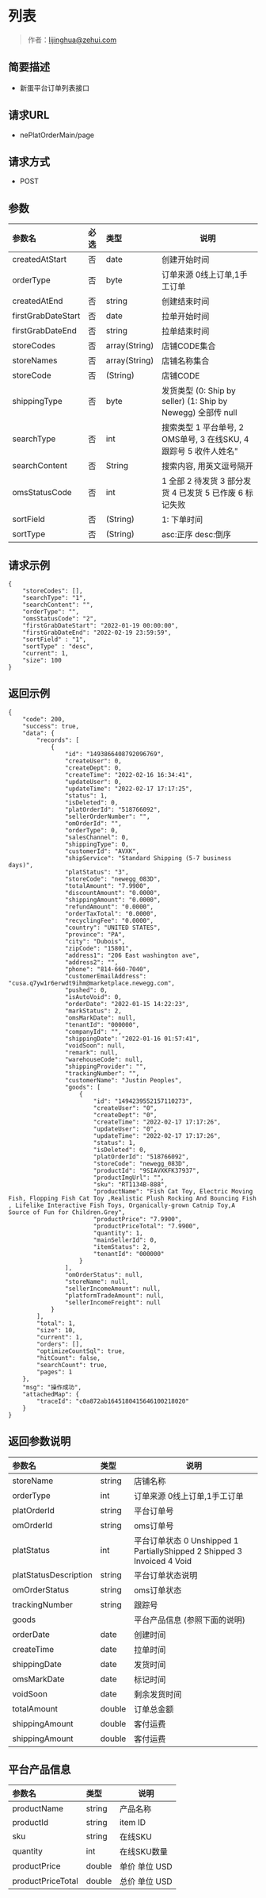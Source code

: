 # 列表

> 作者：lijinghua@zehui.com

## 简要描述

- 新蛋平台订单列表接口

## 请求URL
- nePlatOrderMain/page
  
## 请求方式
- POST 

## 参数

|参数名|必选|类型|说明|
|:----    |:---|:----- |-----   |
|createdAtStart | 否 |date |创建开始时间  |
|orderType | 否 |byte |订单来源 0线上订单,1手工订单|
|createdAtEnd |否  |string | 创建结束时间  |
|firstGrabDateStart | 否 |date |拉单开始时间  |
|firstGrabDateEnd |否  |string | 拉单结束时间  |
|storeCodes |否  |array(String) | 店铺CODE集合  |
|storeNames |否  |array(String) | 店铺名称集合  |
|storeCode |否  |(String) | 店铺CODE  |
|shippingType |否  |byte  | 发货类型 (0: Ship by seller) (1: Ship by Newegg) 全部传 null  |
|searchType |否  |int  | 搜索类型 1 平台单号, 2 OMS单号, 3 在线SKU, 4 跟踪号 5 收件人姓名"  |
|searchContent |否  | String  | 搜索内容, 用英文逗号隔开|
|omsStatusCode |否  | int  | 1 全部  2 待发货  3 部分发货 4 已发货 5 已作废 6 标记失败|
|sortField |否  |(String) | 1: 下单时间  |
|sortType |否  |(String) | asc:正序  desc:倒序  |



## 请求示例

```
{
    "storeCodes": [],
    "searchType": "1",
    "searchContent": "",
    "orderType": "",
    "omsStatusCode": "2",
    "firstGrabDateStart": "2022-01-19 00:00:00",
    "firstGrabDateEnd": "2022-02-19 23:59:59",
	"sortField" : "1",
	"sortType" : "desc",
    "current": 1,
    "size": 100
}
```

## 返回示例 

``` 
{
    "code": 200,
    "success": true,
    "data": {
        "records": [
            {
                "id": "1493866408792096769",
                "createUser": 0,
                "createDept": 0,
                "createTime": "2022-02-16 16:34:41",
                "updateUser": 0,
                "updateTime": "2022-02-17 17:17:25",
                "status": 1,
                "isDeleted": 0,
                "platOrderId": "518766092",
                "sellerOrderNumber": "",
                "omOrderId": "",
                "orderType": 0,
                "salesChannel": 0,
                "shippingType": 0,
                "customerId": "AVXK",
                "shipService": "Standard Shipping (5-7 business days)",
                "platStatus": "3",
                "storeCode": "newegg_083D",
                "totalAmount": "7.9900",
                "discountAmount": "0.0000",
                "shippingAmount": "0.0000",
                "refundAmount": "0.0000",
                "orderTaxTotal": "0.0000",
                "recyclingFee": "0.0000",
                "country": "UNITED STATES",
                "province": "PA",
                "city": "Dubois",
                "zipCode": "15801",
                "address1": "206 East washington ave",
                "address2": "",
                "phone": "814-660-7040",
                "customerEmailAddress": "cusa.q7yw1r6erwdt9ihm@marketplace.newegg.com",
                "pushed": 0,
                "isAutoVoid": 0,
                "orderDate": "2022-01-15 14:22:23",
                "markStatus": 2,
                "omsMarkDate": null,
                "tenantId": "000000",
                "companyId": "",
                "shippingDate": "2022-01-16 01:57:41",
                "voidSoon": null,
                "remark": null,
                "warehouseCode": null,
                "shippingProvider": "",
                "trackingNumber": "",
                "customerName": "Justin Peoples",
                "goods": [
                    {
                        "id": "1494239552157110273",
                        "createUser": "0",
                        "createDept": "0",
                        "createTime": "2022-02-17 17:17:26",
                        "updateUser": "0",
                        "updateTime": "2022-02-17 17:17:26",
                        "status": 1,
                        "isDeleted": 0,
                        "platOrderId": "518766092",
                        "storeCode": "newegg_083D",
                        "productId": "9SIAVXKFK37937",
                        "productImgUrl": "",
                        "sku": "RT1134B-888",
                        "productName": "Fish Cat Toy, Electric Moving Fish, Flopping Fish Cat Toy ,Realistic Plush Rocking And Bouncing Fish , Lifelike Interactive Fish Toys, Organically-grown Catnip Toy,A Source of Fun for Children.Grey",
                        "productPrice": "7.9900",
                        "productPriceTotal": "7.9900",
                        "quantity": 1,
                        "mainSellerId": 0,
                        "itemStatus": 2,
                        "tenantId": "000000"
                    }
                ],
                "omOrderStatus": null,
                "storeName": null,
                "sellerIncomeAmount": null,
                "platformTradeAmount": null,
                "sellerIncomeFreight": null
            }
        ],
        "total": 1,
        "size": 10,
        "current": 1,
        "orders": [],
        "optimizeCountSql": true,
        "hitCount": false,
        "searchCount": true,
        "pages": 1
    },
    "msg": "操作成功",
    "attachedMap": {
        "traceId": "c0a872ab1645180415646100218020"
    }
}
```

## 返回参数说明 

|参数名|类型|说明|
|:-----  |:-----|-----|
|storeName |string   |店铺名称|
|orderType |int  |订单来源 0线上订单,1手工订单|
|platOrderId |string   |平台订单号|
|omOrderId |string   |oms订单号|
|platStatus | int  | 平台订单状态 0 Unshipped 1 PartiallyShipped 2 Shipped 3 Invoiced 4 Void|
|platStatusDescription | string  | 平台订单状态说明|
|omOrderStatus |string   | oms订单状态 |
|trackingNumber |string   | 跟踪号 |
|goods |   | 平台产品信息 (参照下面的说明) |
|orderDate |date   | 创建时间 |
|createTime |date   | 拉单时间 |
|shippingDate |date   | 发货时间 |
|omsMarkDate |date   | 标记时间 |
|voidSoon |date   | 剩余发货时间 |
|totalAmount |double   | 订单总金额 |
|shippingAmount |double   | 客付运费 |
|shippingAmount |double   | 客付运费 |


## 平台产品信息

|参数名|类型|说明|
|:-----  |:-----|-----|
|productName |string   |产品名称|
|productId |string   |item ID|
|sku |string   |在线SKU|
|quantity |int   |在线SKU数量|
|productPrice |double   |单价 单位 USD|
|productPriceTotal |double   |总价 单位 USD|